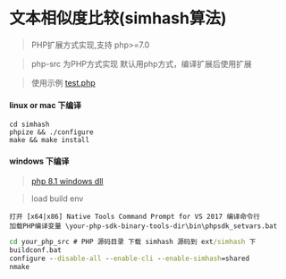 文本相似度比较(simhash算法)
===

> PHP扩展方式实现,支持 php>=7.0

> php-src 为PHP方式实现 默认用php方式，编译扩展后使用扩展

> 使用示例  [test.php](./test.php) 


#### linux or mac 下编译

```shell
cd simhash
phpize && ./configure
make && make install
```

#### windows 下编译

> [php 8.1 windows dll](https://github.com/shanliu/simhash/releases)

> load build env 

```
打开 [x64|x86] Native Tools Command Prompt for VS 2017 编译命令行
加载PHP编译变量 \your-php-sdk-binary-tools-dir\bin\phpsdk_setvars.bat 
```

```cmd
cd your_php_src # PHP 源码目录 下载 simhash 源码到 ext/simhash 下
buildconf.bat
configure --disable-all --enable-cli --enable-simhash=shared 
nmake
```
